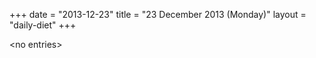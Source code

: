 +++
date = "2013-12-23"
title = "23 December 2013 (Monday)"
layout = "daily-diet"
+++

\<no entries\>